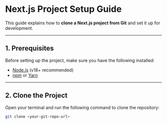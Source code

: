 # Next.js Project Setup Guide

This guide explains how to **clone a Next.js project from Git** and set it up for development.

---

## 1. Prerequisites

Before setting up the project, make sure you have the following installed:

- [Node.js](https://nodejs.org/) (v18+ recommended)  
- [npm](https://www.npmjs.com/) or [Yarn](https://yarnpkg.com/)  

---

## 2. Clone the Project

Open your terminal and run the following command to clone the repository:

```bash
git clone <your-git-repo-url>

